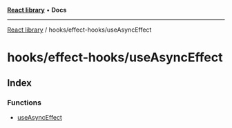 [**React library**](../../../index.md) • **Docs**

***

[React library](../../../modules.md) / hooks/effect-hooks/useAsyncEffect

# hooks/effect-hooks/useAsyncEffect

## Index

### Functions

- [useAsyncEffect](functions/useAsyncEffect.md)
